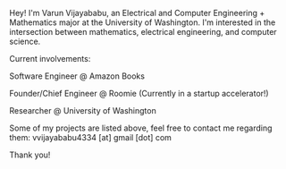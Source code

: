 Hey! I'm Varun Vijayababu, an Electrical and Computer Engineering + Mathematics major at the University of Washington. I'm interested in the intersection between mathematics, electrical engineering, and computer science. 

Current involvements:

Software Engineer @ Amazon Books

Founder/Chief Engineer @ Roomie (Currently in a startup accelerator!)

Researcher @ University of Washington


Some of my projects are listed above, feel free to contact me regarding them: vvijayababu4334 [at] gmail [dot] com

Thank you!
